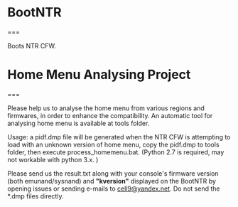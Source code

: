 # BootNTR
===

Boots NTR CFW.


# Home Menu Analysing Project
===

Please help us to analyse the home menu from various regions and firmwares, in order to enhance the compatibility.
An automatic tool for analysing home menu is available at tools folder.

Usage: a pidf.dmp file will be generated when the NTR CFW is attempting to load with an unknown version of home menu, copy the pidf.dmp to tools folder, then execute process_homemenu.bat. (Python 2.7 is required, may not workable with python 3.x. )

Please send us the result.txt along with your console's firmware version (both emunand/sysnand) and **"kversion"** displayed on the BootNTR by opening issues or sending e-mails to cell9@yandex.net. Do not send the *.dmp files directly.